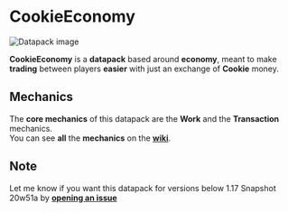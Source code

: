# CookieEconomy

![Datapack image](https://github.com/El-Kavio/CookieEconomy/assets/140896938/7f99a134-4b16-4700-bb9c-6aa80a2d4bb1)

**CookieEconomy** is a **datapack** based around **economy**, meant to make **trading** between players **easier** with just an exchange of **Cookie** money.

## Mechanics

The **core mechanics** of this datapack are the **Work** and the **Transaction** mechanics.<br>
You can see **all** the **mechanics** on the **[wiki](https://github.com/El-Kavio/CookieEconomy/wiki)**.

## Note

Let me know if you want this datapack for versions below 1.17 Snapshot 20w51a by **<a href="https://github.com/El-Kavio/CookieEconomy/issues" target="_blank">opening an issue**
